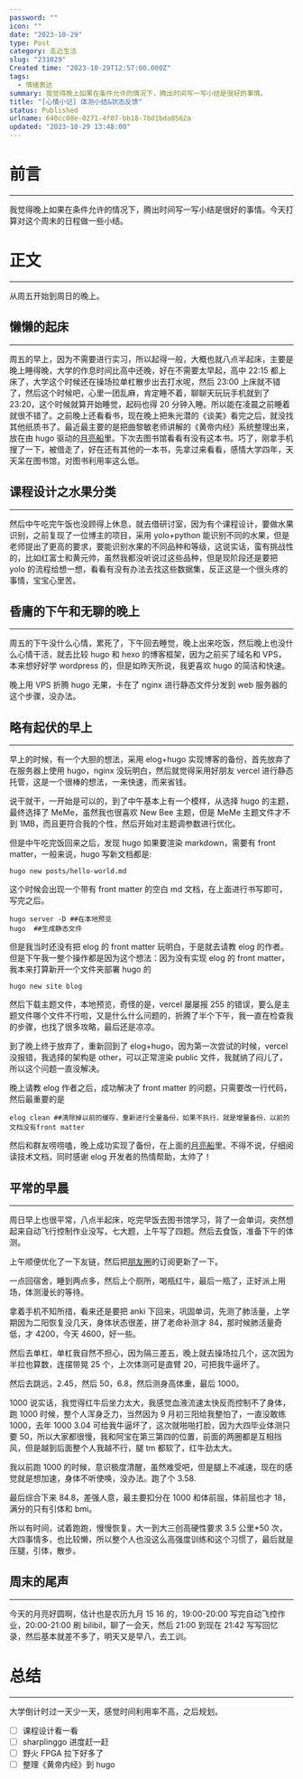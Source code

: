 ```yaml
---
password: ""
icon: ""
date: "2023-10-29"
type: Post
category: 走近生活
slug: "231029"
Created time: "2023-10-29T12:57:00.000Z"
tags:
  - 情绪表达
summary: 我觉得晚上如果在条件允许的情况下，腾出时间写一写小结是很好的事情。
title: "[心情小记] 体测小结&状态反馈"
status: Published
urlname: 640cc08e-0271-4f07-bb18-78d1bda0562a
updated: "2023-10-29 13:48:00"
---
```


# 前言

---

我觉得晚上如果在条件允许的情况下，腾出时间写一写小结是很好的事情。今天打算对这个周末的日程做一些小结。

# 正文

---

从周五开始到周日的晚上。

## 懒懒的起床

---

周五的早上，因为不需要进行实习，所以起得一般，大概也就八点半起床，主要是晚上睡得晚，大学的作息时间比高中还晚，好在不需要太早起，高中 22:15 都上床了，大学这个时候还在操场拉单杠散步出去打水呢，然后 23:00 上床就不错了，然后这个时候吧，心里一团乱麻，肯定睡不着，聊聊天玩玩手机就到了 23:20，这个时候就算开始睡觉，起码也得 20 分钟入睡。所以能在凌晨之前睡着就很不错了。之前晚上还看看书，现在晚上把朱光潜的《谈美》看完之后，就没找其他纸质书了。最近最主要的是把曲黎敏老师讲解的《黄帝内经》系统整理出来，放在由 hugo 驱动的[月亮船](https://matrixcore.life/)里。下次去图书馆看看有没有这本书。巧了，刚拿手机搜了一下，被借走了，好在还有其他的一本书，先拿过来看看，感情大学四年，天天呆在图书馆，对图书利用率这么低。

## 课程设计之水果分类

---

然后中午吃完午饭也没顾得上休息，就去借研讨室，因为有个课程设计，要做水果识别，之前复现了一位博主的项目，采用 yolo+python 能识别不同的水果，但是老师提出了更高的要求，要能识别水果的不同品种和等级，这说实话，蛮有挑战性的，比如红富士和黄元帅，虽然我都没听说过这些品种，但是现阶段还是要把 yolo 的流程给想一想，看看有没有办法去找这些数据集，反正这是一个很头疼的事情，宝宝心里苦。

## 昏庸的下午和无聊的晚上

---

周五的下午没什么心情，累死了，下午回去睡觉，晚上出来吃饭，然后晚上也没什么心情干活，就去比较 hugo 和 hexo 的博客框架，因为之前买了域名和 VPS，本来想好好学 wordpress 的，但是如昨天所说，我更喜欢 hugo 的简洁和快速。

晚上用 VPS 折腾 hugo 无果，卡在了 nginx 进行静态文件分发到 web 服务器的这个步骤，没办法。

## 略有起伏的早上

---

早上的时候，有一个大胆的想法，采用 elog+hugo 实现博客的备份，首先放弃了在服务器上使用 hugo，nginx 没玩明白，然后就觉得采用好朋友 vercel 进行静态托管，这是一个很棒的想法，一来快速，而来省钱。

说干就干，一开始是可以的，到了中午基本上有一个模样，从选择 hugo 的主题，最终选择了 MeMe，虽然我也很喜欢 New Bee 主题，但是 MeMe 主题文件才不到 1MB，而且更符合我的个性，然后开始对主题调参数进行优化。

但是中午吃完饭回来之后，发现 hugo 如果要渲染 markdown，需要有 front matter，一般来说，hugo 写新文档都是:

```shell
hugo new posts/hello-world.md
```

这个时候会出现一个带有 front matter 的空白 md 文档，在上面进行书写即可，写完之后。

```shell
hugo server -D ##在本地预览
hugo  ##生成静态文件
```

但是我当时还没有把 elog 的 front matter 玩明白，于是就去请教 elog 的作者。但是下午我一整个操作都是因为这个想法：因为没有实现 elog 的 front matter，我本来打算新开一个文件夹部署 hugo 的

```shell
hugo new site blog
```

然后下载主题文件，本地预览，奇怪的是，vercel 屡屡报 255 的错误，要么是主题文件哪个文件不行啦，又是什么什么问题的，折腾了半个下午，我一直在检查我的步骤，也找了很多攻略，最后还是凉凉。

到了晚上终于放弃了，重新回到了 elog+hugo，因为第一次尝试的时候，vercel 没报错，我选择的架构是 other，可以正常渲染 public 文件，我就纳了闷儿了，所以这个问题一直没解决。

晚上请教 elog 作者之后，成功解决了 front matter 的问题，只需要改一行代码，然后最重要的是

```shell
elog clean ##清除掉以前的缓存，重新进行全量备份，如果不执行，就是增量备份，以前的文档没有front matter
```

然后和群友唠唠嗑，晚上成功实现了备份，在上面的[月亮船](https://matrixcore.life/)里。不得不说，仔细阅读技术文档，同时感谢 elog 开发者的热情帮助，太帅了！

## 平常的早晨

---

周日早上也很平常，八点半起床，吃完早饭去图书馆学习，背了一会单词，突然想起来自动飞行控制作业没写，七大题，上午写了四题。然后去食饭，准备下午的体测。

上午顺便优化了一下友链，然后把[朋友圈](https://moments.matrixcore.top/)的订阅更新了一下。

一点回宿舍，睡到两点多，然后上个厕所，喝瓶红牛，最后一瓶了，正好派上用场，体测漫长的等待。

拿着手机不知所措，看来还是要把 anki 下回来，巩固单词，先测了肺活量，上学期因为二阳恢复没几天，身体状态很差，拼了老命补测才 84，那时候肺活量奇低，才 4200，今天 4600，好一些。

然后去单杠，单杠我自然不担心，因为隔三差五，晚上就去操场拉几个，这次因为半拉也算数，连摆带晃 25 个，上次体测可是直臂 20，可把我牛逼坏了。

然后去跳远，2.45，然后 50，6.8，然后测身高体重，最后 1000。

1000 说实话，我觉得红牛后坐力太大，我感觉血液流速太快反而控制不了身体，跑 1000 时候，整个人浑身乏力，当然因为 9 月初三阳给我整怕了，一直没敢练 1000，去年 1000 3.04 可给我牛逼坏了，这次就啪啪打脸，因为大四毕业体测只要 50，所以大家都很慢，我和阿宝在第三第四的位置，前面的两圈都是互相挡风，但是越到后面整个人我越不行，腿 tm 都软了，红牛劲太大。

我以前跑 1000 的时候，意识极度清醒，虽然难受吧，但是腿上不减速，现在的感觉就是想加速，身体不听使唤，没办法。跑了个 3.58.

最后综合下来 84.8，差强人意，最主要扣分在 1000 和体前屈，体前屈也才 18，满分的只有引体和 bmi。

所以有时间，试着跑跑，慢慢恢复。大一到大三创高硬性要求 3.5 公里\*50 次，大四事情多，也比较懒，所以整个人也没这么高强度训练和这个习惯了，最后就是压腿，引体，散步。

## 周末的尾声

---

今天的月亮好圆啊，估计也是农历九月 15 16 的，19:00-20:00 写完自动飞控作业，20:00-21:00 刷 bilibil，聊了一会天，然后 21:00 到现在 21:42 写写回忆录，然后基本就差不多了，明天又是早八，去工训。

# 总结

---

大学倒计时过一天少一天，感觉时间利用率不高，之后规划。

- [ ] 课程设计看一看
- [ ] sharplinggo 进度赶一赶
- [ ] 野火 FPGA 拉下好多了
- [ ] 整理《黄帝内经》到 hugo
